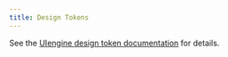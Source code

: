 ```yaml
---
title: Design Tokens
---
```

See the [UIengine design token documentation](https://uiengine.uix.space/advanced/design-tokens/) for details.
